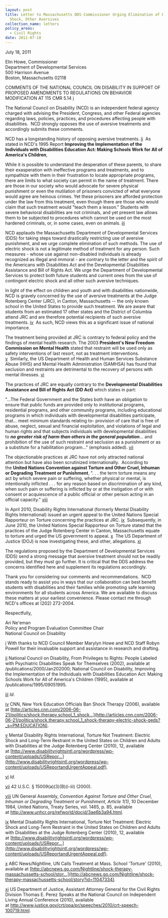 ```yaml
---
layout: post
title: Letter to Massachusetts DDS Commissioner Urging Elimination of Electric
  Shock, Other Aversives
collection_name: letters
policy_areas:
  - Civil Rights
date: 2011-07-18
---
```

July 18, 2011

Elin Howe, Commissioner\
Department of Developmental Services             \
500 Harrison Avenue\
Boston, Massachusetts 02118

COMMENTS OF THE NATIONAL COUNCIL ON DISABILITY IN SUPPORT OF PROPOSED AMENDMENTS TO REGULATIONS ON BEHAVIOR MODIFICATION AT 115 CMR 5.14 [i](https://ncd.gov/publications/2011/July182011#_edn1)

The National Council on Disability (NCD) is an independent federal agency charged with advising the President, Congress, and other Federal agencies regarding laws, policies, practices, and procedures affecting people with disabilities.  NCD strongly opposes the use of aversive treatments and accordingly submits these comments.

NCD has a longstanding history of opposing aversive treatments. [ii](https://ncd.gov/publications/2011/July182011#_edn2)  As stated in NCD's 1995 Report **Improving the Implementation of the Individuals with Disabilities Education Act: Making Schools Work for All of America's Children**,

While it is possible to understand the desperation of these parents, to share their exasperation with ineffective programs and treatments, and to sympathize with them in their frustration to locate appropriate programs, there are limits to what society can permit in the name of treatment. There are those in our society who would advocate for severe physical punishment or even the mutilation of prisoners convicted of what everyone would agree are heinous crimes. Yet these prisoners are afforded protection under the law from this treatment, even though there are those who would claim that such treatment would "teach them a lesson." Students with severe behavioral disabilities are not criminals, and yet present law allows them to be subjected to procedures which cannot be used on the most hardened criminals, or, in some cases, even on animals. [iii](https://ncd.gov/publications/2011/July182011#_edn3)

NCD applauds the Massachusetts Department of Developmental Services (DDS) for taking steps toward drastically restricting use of aversive punishment, and we urge complete elimination of such methods. The use of electric shock is not a legitimate method of treatment for any person. Such measures - whose use against non-disabled individuals is already recognized as illegal and immoral - are contrary to the letter and the spirit of the Americans with Disabilities Act and the Developmental Disabilities Assistance and Bill of Rights Act. We urge the Department of Developmental Services to protect both future students and current ones from the use of contingent electric shock and all other such aversive techniques.

In light of the effect on children and youth and with disabilities nationwide, NCD is gravely concerned by the use of aversive treatments at the Judge Rotenberg Center (JRC), in Canton, Massachusetts -- the only known school in the United States to provide such treatment. We are aware that students from an estimated 17 other states and the District of Columbia attend JRC and are therefore potential recipients of such aversive treatments. [iv](https://ncd.gov/publications/2011/July182011#_edn4)  As such, NCD views this as a significant issue of national importance.

The treatment being provided at JRC is contrary to federal policy and the findings of mental health research. The 2003 **President's New Freedom Commission on Mental Health** stated that restraint will be used only as safety interventions of last resort, not as treatment interventions. [v](https://ncd.gov/publications/2011/July182011#_edn5)  Similarly, the US Department of Health and Human Services Substance Abuse (HHS) and Mental Health Administration (SAMHSA) has found that seclusion and restraints are detrimental to the recovery of persons with mental illnesses. [vi](https://ncd.gov/publications/2011/July182011#_edn6)

The practices of JRC are equally contrary to the **Developmental Disabilities Assistance and Bill of Rights Act (DD Act)** which states in part:

"...The Federal Government and the States both have an obligation to ensure that public funds are provided only to institutional programs, residential programs, and other community programs, including educational programs in which individuals with developmental disabilities participate, that... meet minimum standards relating to- provision of care that is free of abuse, neglect, sexual and financial exploitation, and violations of legal and human rights and that subjects individuals with developmental disabilities to ***no greater risk of harm than others in the general population***... and prohibition of the use of such restraint and seclusion as a punishment or as a substitute for a habilitation program..." (emphasis added). [vii](https://ncd.gov/publications/2011/July182011#_edn7)

The objectionable practices at JRC have not only attracted national attention but have also been scrutinized internationally.  According to the **United Nations Convention against Torture and Other Cruel, Inhuman or Degrading Treatment or Punishment**, ". . . the term torture means any act by which severe pain or suffering, whether physical or mental, is intentionally inflicted . . . for any reason based on discrimination of any kind, when such pain or suffering is inflicted by or at the instigation of or with consent or acquiescence of a public official or other person acting in an official capacity." [viii](https://ncd.gov/publications/2011/July182011#_edn8)

In April 2010, Disability Rights International (formerly Mental Disability Rights International) issued an urgent appeal to the United Nations Special Rapporteur on Torture concerning the practices at JRC. [ix](https://ncd.gov/publications/2011/July182011#_edn9)  Subsequently, in June 2010, the United Nations Special Rapporteur on Torture stated that the practices of the Judge Rotenberg Center in Canton, Massachusetts equate to torture and urged the US government to appeal. [x](https://ncd.gov/publications/2011/July182011#_edn10)  The US Department of Justice (DOJ) is now investigating these, and other, allegations. [xi](https://ncd.gov/publications/2011/July182011#_edn11)

The regulations proposed by the Department of Developmental Services (DDS) send a strong message that aversive treatment should not be readily provided, but they must go further. It is critical that the DDS address the concerns identified here and supplement its regulations accordingly.

Thank you for considering our comments and recommendations.  NCD stands ready to assist you in ways that our collaboration can best benefit students with disabilities and their families while promoting safe learning environments for all students across America. We are available to discuss these matters at your earliest convenience. Please contact me through NCD's offices at (202) 272-2004. 

Respectfully,

Ari Ne'eman\
Policy and Program Evaluation Committee Chair\
National Council on Disability

 [i](https://ncd.gov/publications/2011/July182011#_ednref1) With thanks to NCD Council Member Marylyn Howe and NCD Staff Robyn Powell for their invaluable support and assistance in research and drafting.

 [ii](https://ncd.gov/publications/2011/July182011#_ednref2) National Council on Disability, From Privileges to Rights: People Labeled with Psychiatric Disabilities Speak for Themselves (2002), available at /publications/2000/Jan202000; National Council on Disability, Improving the Implementation of the Individuals with Disabilities Education Act: Making Schools Work for All of America's Children (1995), available at /publications/1995/09051995.

 [iii](https://ncd.gov/publications/2011/July182011#_ednref3) *Id*.

 [iv](https://ncd.gov/publications/2011/July182011#_ednref4) CNN, New York Education Officials Ban Shock Therapy (2006), available at [http://articles.cnn.com/2006-06-21/politics/shock.therapy.school_1_shock...](http://articles.cnn.com/2006-06-21/politics/shock.therapy.school_1_shock-therapy-electric-shock-geds?_s=PM:EDUCATION).

 [v](https://ncd.gov/publications/2011/July182011#_ednref5) Mental Disability Rights International, Torture Not Treatment: Electric Shock and Long-Term Restraint in the United States on Children and Adults with Disabilities at the Judge Rotenberg Center (2010), 12, available at [http://www.disabilityrightsintl.org/wordpress/wp-content/uploads/USRepor...](http://www.disabilityrightsintl.org/wordpress/wp-content/uploads/USReportandUrgentAppeal.pdf).

 [vi](https://ncd.gov/publications/2011/July182011#_ednref6) *Id.*

 [vii](https://ncd.gov/publications/2011/July182011#_ednref7) 42 U.S.C. § 15009(a)(3)(B)(i-iii) (2000).

 [viii](https://ncd.gov/publications/2011/July182011#_ednref8) UN General Assembly, *Convention Against Torture and Other Cruel, Inhuman or Degrading Treatment or Punishment, Article 1(1)*, 10 December 1984, United Nations, Treaty Series, vol. 1465, p. 85, available at <http://www.unhcr.org/refworld/docid/3ae6b3a94.html>.

 [ix](https://ncd.gov/publications/2011/July182011#_ednref9) Mental Disability Rights International, Torture Not Treatment: Electric Shock and Long-Term Restraint in the United States on Children and Adults with Disabilities at the Judge Rotenberg Center (2010), 12, available at [http://www.disabilityrightsintl.org/wordpress/wp-content/uploads/USRepor...](http://www.disabilityrightsintl.org/wordpress/wp-content/uploads/USReportandUrgentAppeal.pdf).

 [x](https://ncd.gov/publications/2011/July182011#_ednref10) ABC News/Nightline, UN Calls Treatment at Mass. School 'Torture' (2010), available at [http://abcnews.go.com/Nightline/shock-therapy-massachussetts-school/stor...](http://abcnews.go.com/Nightline/shock-therapy-massachussetts-school/story?id=11047334).

 [xi](https://ncd.gov/publications/2011/July182011#_ednref11) US Department of Justice, Assistant Attorney General for the Civil Rights Division Thomas E. Perez Speaks at the National Council on Independent Living Annual Conference (2010), available at <http://www.justice.gov/crt/opa/pr/speeches/2010/crt-speech-100719.html>.
